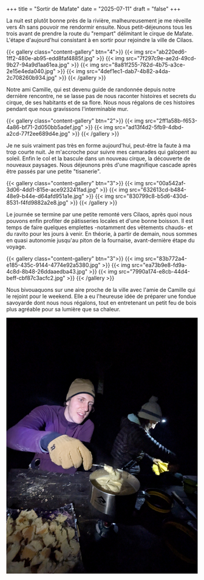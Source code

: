 +++
title = "Sortir de Mafate"
date = "2025-07-11"
draft = "false"
+++


La nuit est plutôt bonne près de la rivière, malheureusement je me réveille vers 4h sans pouvoir me rendormir ensuite. Nous petit-déjeunons tous les trois avant de prendre la route du "rempart" délimitant le cirque de Mafate. L'étape d'aujourd'hui consistant à en sortir pour rejoindre la ville de Cilaos. 

{{< gallery class="content-gallery" btn="4">}}
{{< img src="ab220ed6-1ff2-480e-ab95-edd8faf4885f.jpg" >}}
{{< img src="7f297c9e-ae2d-49cd-9b27-94a9d1aa61ea.jpg" >}}
{{< img src="8a81f255-782d-4b75-a3ce-2e15e4eda040.jpg" >}}
{{< img src="4def1ec1-dab7-4b82-a4da-2c708260b934.jpg" >}}
{{< /gallery >}}


Notre ami Camille, qui est devenu guide de randonnée depuis notre dernière rencontre, ne se lasse pas de nous raconter histoires et secrets du cirque, de ses habitants et de sa flore. Nous nous régalons de ces histoires pendant que nous gravissons l'interminable mur.

{{< gallery class="content-gallery" btn="2">}}
{{< img src="2ff1a58b-f653-4a86-bf71-2d050bb5adef.jpg" >}}
{{< img src="ad13f4d2-5fb9-4dbd-a2cd-77f2ee689d4e.jpg" >}}
{{< /gallery >}}


Je ne suis vraiment pas très en forme aujourd'hui, peut-être la faute à ma trop courte nuit. Je m'accroche pour suivre mes camarades qui galopent au soleil.
Enfin le col et la bascule dans un nouveau cirque, la découverte de nouveaux paysages. Nous déjeunons près d'une magnifique cascade après être passés par une petite "tisanerie". 

{{< gallery class="content-gallery" btn="3">}}
{{< img src="00a542af-3d06-4dd1-815e-ace923241fad.jpg" >}}
{{< img src="632613cd-b484-48e9-b44e-d64afd951a1e.jpg" >}}
{{< img src="830799c8-b5d6-430d-8531-f4fd9882a2e8.jpg" >}}
{{< /gallery >}}


Le journée se termine par une petite remonté vers Cilaos, après quoi nous pouvons enfin profiter de pâtisseries locales et d'une bonne boisson. 
Il est temps de faire quelques emplettes -notamment des vêtements chauds- et du ravito pour les jours à venir. En théorie, à partir de demain, nous sommes en quasi autonomie jusqu'au piton de la fournaise, avant-dernière étape du voyage. 

{{< gallery class="content-gallery" btn="3">}}
{{< img src="83b772a4-e185-435c-9144-4774e92a5380.jpg" >}}
{{< img src="ea73b9e8-fd9a-4c8d-8b48-26ddaaedba43.jpg" >}}
{{< img src="7990a174-e8cb-44d4-beff-cbf87c3acfc2.jpg" >}}
{{< /gallery >}}


Nous bivouaquons sur une aire proche de la ville avec l'amie de Camille qui le rejoint pour le weekend. Elle a eu l'heureuse idée de préparer une fondue savoyarde dont nous nous régalons, tout en entretenant un petit feu de bois plus agréable pour sa lumière que sa chaleur. 

![an image from this adventure](4a227fd0-7372-463e-bf7e-48569c95af6c.jpg)

